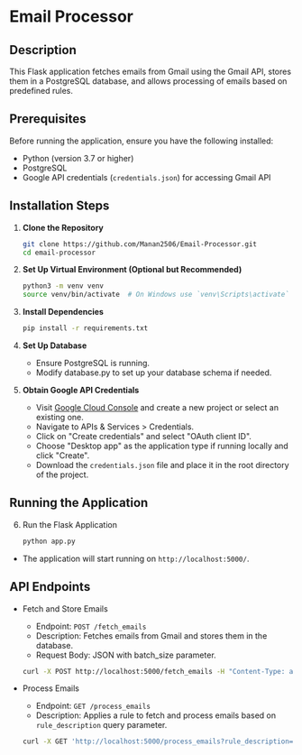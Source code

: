 # Email Processor

## Description
This Flask application fetches emails from Gmail using the Gmail API, stores them in a PostgreSQL database, and allows processing of emails based on predefined rules.

## Prerequisites
Before running the application, ensure you have the following installed:
- Python (version 3.7 or higher)
- PostgreSQL
- Google API credentials (`credentials.json`) for accessing Gmail API

## Installation Steps

1. **Clone the Repository**
   ```bash
   git clone https://github.com/Manan2506/Email-Processor.git
   cd email-processor
2. **Set Up Virtual Environment (Optional but Recommended)**

   ```bash
   python3 -m venv venv
   source venv/bin/activate  # On Windows use `venv\Scripts\activate`   

3. **Install Dependencies**

   ```bash
   pip install -r requirements.txt
   
4. **Set Up Database**

   - Ensure PostgreSQL is running.
   - Modify database.py to set up your database schema if needed.


5. **Obtain Google API Credentials**

   - Visit [Google Cloud Console](https://console.cloud.google.com/) and create a new project or select an existing one.
   - Navigate to APIs & Services > Credentials.
   - Click on "Create credentials" and select "OAuth client ID".
   - Choose "Desktop app" as the application type if running locally and click "Create".
   - Download the `credentials.json` file and place it in the root directory of the project.
   
## Running the Application

6. Run the Flask Application

   ```bash
   python app.py
  - The application will start running on `http://localhost:5000/`.

## API Endpoints

- Fetch and Store Emails

  - Endpoint: `POST /fetch_emails`
  - Description: Fetches emails from Gmail and stores them in the database.
  - Request Body: JSON with batch_size parameter.
  
   ```bash
   curl -X POST http://localhost:5000/fetch_emails -H "Content-Type: application/json" -d '{"batch_size": 50}'

- Process Emails
  - Endpoint: `GET /process_emails`
  - Description: Applies a rule to fetch and process emails based on `rule_description` query parameter.
  
   ```bash
   curl -X GET 'http://localhost:5000/process_emails?rule_description=Rule 2'
